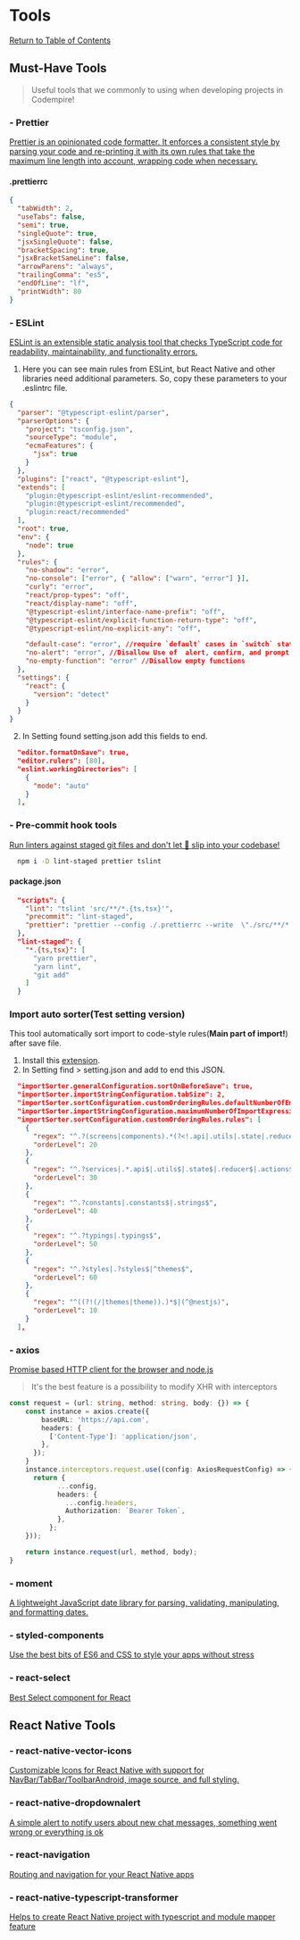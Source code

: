 # Tools

[Return to Table of Contents](../README.md)

## Must-Have Tools

> Useful tools that we commonly to using when developing projects in Codempire!

### - Prettier

[Prettier is an opinionated code formatter. It enforces a consistent style by parsing your code and re-printing it with its own rules that take the maximum line length into account, wrapping code when necessary.](https://www.npmjs.com/package/prettier)

#### .prettierrc

```json
{
  "tabWidth": 2,
  "useTabs": false,
  "semi": true,
  "singleQuote": true,
  "jsxSingleQuote": false,
  "bracketSpacing": true,
  "jsxBracketSameLine": false,
  "arrowParens": "always",
  "trailingComma": "es5",
  "endOfLine": "lf",
  "printWidth": 80
}
```

### - ESLint

[ESLint is an extensible static analysis tool that checks TypeScript code for readability, maintainability, and functionality errors.](https://www.npmjs.com/package/eslint)

1. Here you can see main rules from ESLint, but React Native and other libraries need additional parameters. So, copy these parameters to your .eslintrc file.

```json
{
  "parser": "@typescript-eslint/parser",
  "parserOptions": {
    "project": "tsconfig.json",
    "sourceType": "module",
    "ecmaFeatures": {
      "jsx": true
    }
  },
  "plugins": ["react", "@typescript-eslint"],
  "extends": [
    "plugin:@typescript-eslint/eslint-recommended",
    "plugin:@typescript-eslint/recommended",
    "plugin:react/recommended"
  ],
  "root": true,
  "env": {
    "node": true
  },
  "rules": {
    "no-shadow": "error",
    "no-console": ["error", { "allow": ["warn", "error"] }],
    "curly": "error",
    "react/prop-types": "off",
    "react/display-name": "off",
    "@typescript-eslint/interface-name-prefix": "off",
    "@typescript-eslint/explicit-function-return-type": "off",
    "@typescript-eslint/no-explicit-any": "off",

    "default-case": "error", //require `default` cases in `switch` statements
    "no-alert": "error", //Disallow Use of  alert, confirm, and prompt
    "no-empty-function": "error" //Disallow empty functions
  },
  "settings": {
    "react": {
      "version": "detect"
    }
  }
}
```

2. In Setting found setting.json add this fields to end.

```json
  "editor.formatOnSave": true,
  "editor.rulers": [80],
  "eslint.workingDirectories": [
    {
      "mode": "auto"
    }
  ],
```

### - Pre-commit hook tools

[Run linters against staged git files and don't let 💩 slip into your codebase!](https://www.npmjs.com/package/lint-staged)

```sh
  npm i -D lint-staged prettier tslint
```

#### package.json

```json
  "scripts": {
    "lint": "tslint 'src/**/*.{ts,tsx}'",
    "precommit": "lint-staged",
    "prettier": "prettier --config ./.prettierrc --write  \"./src/**/*.{ts,tsx}\""
  },
  "lint-staged": {
    "*.{ts,tsx}": [
      "yarn prettier",
      "yarn lint",
      "git add"
    ]
  }
```

### Import auto sorter(Test setting version)

This tool automatically sort import to code-style rules(**Main part of import!**) after save file.

1. Install this [extension](https://marketplace.visualstudio.com/items?itemName=mike-co.import-sorter).
2. In Setting find > setting.json and add to end this JSON.

```json
  "importSorter.generalConfiguration.sortOnBeforeSave": true,
  "importSorter.importStringConfiguration.tabSize": 2,
  "importSorter.sortConfiguration.customOrderingRules.defaultNumberOfEmptyLinesAfterGroup": 1,
  "importSorter.importStringConfiguration.maximumNumberOfImportExpressionsPerLine.count": 80,
  "importSorter.sortConfiguration.customOrderingRules.rules": [
    {
      "regex": "^.?(screens|components).*(?<!.api|.utils|.state|.reducer|.actions|.constants|.strings|.typings|.styles|.controller|.service|.module)$",
      "orderLevel": 20
    },
    {
      "regex": "^.?services|.*.api$|.utils$|.state$|.reducer$|.actions$",
      "orderLevel": 30
    },
    {
      "regex": "^.?constants|.constants$|.strings$",
      "orderLevel": 40
    },
    {
      "regex": "^.?typings|.typings$",
      "orderLevel": 50
    },
    {
      "regex": "^.?styles|.?styles$|^themes$",
      "orderLevel": 60
    },
    {
      "regex": "^((?!(/|themes|theme)).)*$|(^@nestjs)",
      "orderLevel": 10
    }
  ],
```

### - axios

[Promise based HTTP client for the browser and node.js](https://www.npmjs.com/package/axios)

> It's the best feature is a possibility to modify XHR with interceptors

```typescript
const request = (url: string, method: string, body: {}) => {
    const instance = axios.create({
        baseURL: 'https://api.com',
        headers: {
          ['Content-Type']: 'application/json',
        },
      });
    }
    instance.interceptors.request.use((config: AxiosRequestConfig) => {
      return {
            ...config,
            headers: {
              ...config.headers,
              Authorization: `Bearer Token`,
            },
          };
    }));

    return instance.request(url, method, body);
}
```

### - moment

[A lightweight JavaScript date library for parsing, validating, manipulating, and formatting dates.](https://www.npmjs.com/package/moment)

### - styled-components

[Use the best bits of ES6 and CSS to style your apps without stress](https://www.npmjs.com/package/styled-components)

### - react-select

[Best Select component for React](https://www.npmjs.com/package/react-select)

## React Native Tools

### - react-native-vector-icons

[Customizable Icons for React Native with support for NavBar/TabBar/ToolbarAndroid, image source, and full styling.](https://www.npmjs.com/package/react-native-vector-icons)

### - react-native-dropdownalert

[A simple alert to notify users about new chat messages, something went wrong or everything is ok](https://www.npmjs.com/package/react-native-dropdownalert)

### - react-navigation

[Routing and navigation for your React Native apps](https://www.npmjs.com/package/react-navigation)

### - react-native-typescript-transformer

[Helps to create React Native project with typescript and module mapper feature](https://www.npmjs.com/package/react-native-typescript-transformer)
